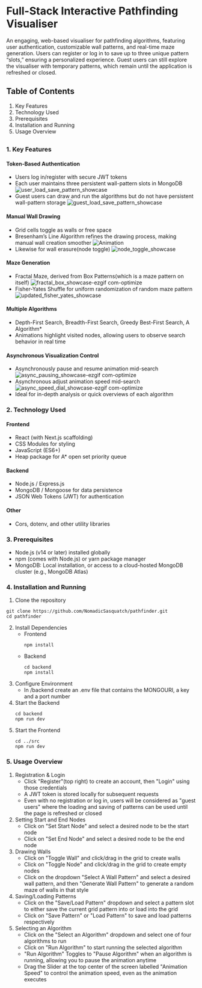# Full-Stack Interactive Pathfinding Visualiser


An engaging, web-based visualiser for pathfinding algorithms, featuring user authentication, customizable wall patterns, and real-time maze generation. Users can register or log in to save up to three unique pattern “slots,” ensuring a personalized experience. Guest users can still explore the visualiser with temporary patterns, which remain until the application is refreshed or closed.

## Table of Contents
1. Key Features
2. Technology Used
3. Prerequisites
4. Installation and Running
5. Usage Overview
## 
### 1. Key Features
#### Token-Based Authentication
- Users log in/register with secure JWT tokens
- Each user maintains three persistent wall-pattern slots in MongoDB
![user_load_save_pattern_showcase](https://github.com/user-attachments/assets/88037c0d-a52a-4750-87c2-b3522628084f)
- Guest users can draw and run the algorithms but do not have persistent wall-pattern storage
![guest_load_save_pattern_showcase](https://github.com/user-attachments/assets/8724075c-3c60-427f-b1aa-e926dae56392)

#### Manual Wall Drawing
- Grid cells toggle as walls or free space
- Bresenham’s Line Algorithm refines the drawing process, making manual wall creation smoother
![Animation](https://github.com/user-attachments/assets/7f087055-8ec3-4d9d-baa4-f02b3c610810)
- Likewise for wall erasure(node toggle)
![node_toggle_showcase](https://github.com/user-attachments/assets/03bace93-987b-48b0-aa5e-ee00b52eafdb)


#### Maze Generation
- Fractal Maze, derived from Box Patterns(which is a maze pattern on itself)
![fractal_box_showcase-ezgif com-optimize](https://github.com/user-attachments/assets/482ba530-4c24-4d53-b941-f108d8af8188)
- Fisher-Yates Shuffle for uniform randomization of random maze pattern
![updated_fisher_yates_showcase](https://github.com/user-attachments/assets/5903299a-8bca-4c39-b6fd-d08d8b678a28)




#### Multiple Algorithms
- Depth-First Search, Breadth-First Search, Greedy Best-First Search, A Algorithm*
- Animations highlight visited nodes, allowing users to observe search behavior in real time

#### Asynchronous Visualization Control
- Asynchronously pause and resume animation mid-search
![async_pausing_showcase-ezgif com-optimize](https://github.com/user-attachments/assets/cbda1c58-bbcb-4815-82de-52298ee72962)
- Asynchronous adjust animation speed mid-search
![async_speed_dial_showcase-ezgif com-optimize](https://github.com/user-attachments/assets/39659b9d-bb14-4da8-be9b-4ac6ecd539a2)
- Ideal for in-depth analysis or quick overviews of each algorithm


### 2. Technology Used
#### Frontend
- React (with Next.js scaffolding)
- CSS Modules for styling
- JavaScript (ES6+)
- Heap package for A* open set priority queue

#### Backend
- Node.js / Express.js
- MongoDB / Mongoose for data persistence
- JSON Web Tokens (JWT) for authentication

#### Other
- Cors, dotenv, and other utility libraries


### 3. Prerequisites
- Node.js (v14 or later) installed globally
- npm (comes with Node.js) or yarn package manager
- MongoDB: Local installation, or access to a cloud-hosted MongoDB cluster (e.g., MongoDB Atlas)


### 4. Installation and Running
1. Clone the repository
```
git clone https://github.com/NomadicSasquatch/pathfinder.git
cd pathfinder
```
2. Install Dependencies
   - Frontend
     ```
     npm install
     ```
   - Backend
     ```
     cd backend
     npm install
     ```
3. Configure Environment
   - In /backend create an .env file that contains the MONGOURI, a key and a port number
4. Start the Backend
   ```
   cd backend
   npm run dev
   ```
5. Start the Frontend
   ```
   cd ../src
   npm run dev
   ```

### 5. Usage Overview
   1. Registration & Login
      - Click "Register"(top right) to create an account, then "Login" using those credentials
      - A JWT token is stored locally for subsequent requests
      - Even with no registration or log in, users will be considered as "guest users" where the loading and saving of patterns can be used until the page is refreshed or closed
   2. Setting Start and End Nodes
      - Click on "Set Start Node" and select a desired node to be the start node
      - Click on "Set End Node" and select a desired node to be the end node
   3. Drawing Walls
      - Click on "Toggle Wall" and click/drag in the grid to create walls
      - Click on "Toggle Node" and click/drag in the grid to create empty nodes
      - Click on the dropdown "Select A Wall Pattern" and select a desired wall pattern, and then "Generate Wall Pattern" to generate a random maze of walls in that style
   4. Saving/Loading Patterns
      - Click on the "Save/Load Pattern" dropdown and select a pattern slot to either save the current grid pattern into or load into the grid
      - Click on "Save Pattern" or "Load Pattern" to save and load patterns respectively
   5. Selecting an Algorithm
      - Click on the "Select an Algorithm" dropdown and select one of four algorithms to run
      - Click on "Run Algorithm" to start running the selected algorithm
      - "Run Algorithm" Toggles to "Pause Algorithm" when an algorithm is running, allowing you to pause the animation anytime
      - Drag the Slider at the top center of the screen labelled "Animation Speed" to control the animation speed, even as the animation executes
   
